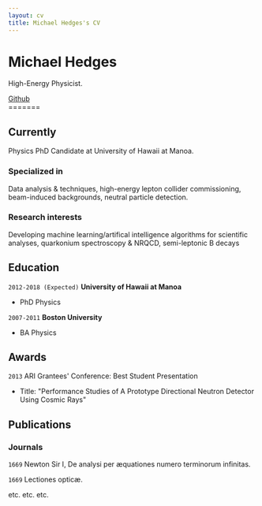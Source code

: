```yaml
---
layout: cv
title: Michael Hedges's CV
---
```



# Michael Hedges
High-Energy Physicist.

<div id="webaddress">
<a href="https://github.com/mhedges">Github</a>
</div>
=======

## Currently
Physics PhD Candidate at University of Hawaii at Manoa.

### Specialized in
Data analysis & techniques, high-energy lepton collider commissioning,
beam-induced backgrounds, neutral particle detection.


### Research interests

Developing machine learning/artifical intelligence algorithms for scientific
analyses, quarkonium spectroscopy & NRQCD, semi-leptonic B decays


## Education
`2012-2018 (Expected)`
__University of Hawaii at Manoa__

- PhD Physics

`2007-2011`
__Boston University__

- BA Physics


## Awards

`2013`
ARI Grantees' Conference: Best Student Presentation
- Title: "Performance Studies of A Prototype Directional Neutron Detector Using
Cosmic Rays"


## Publications

<!-- A list is also available [online](http://scholar.google.co.uk/citations?user=LTOTl0YAAAAJ) -->

### Journals

`1669`
Newton Sir I, De analysi per æquationes numero terminorum infinitas. 

`1669`
Lectiones opticæ.

etc. etc. etc.



<!-- ### Footer

Last updated: May 2013 -->
